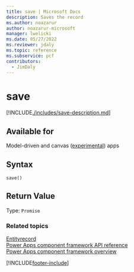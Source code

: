 ```yaml
---
title: save | Microsoft Docs
description: Saves the record
ms.author: noazarur
author: noazarur-microsoft
manager: lwelicki
ms.date: 05/27/2022
ms.reviewer: jdaly
ms.topic: reference
ms.subservice: pcf
contributors:
  - JimDaly
---
```


# save

[!INCLUDE[./includes/save-description.md](./includes/save-description.md)]

## Available for

Model-driven and canvas ([experimental](../../../maker/canvas-apps/working-with-experimental-preview.md#feature-roll-out-stages)) apps

## Syntax

`save()`

## Return Value

Type: `Promise`

### Related topics

[Entityrecord](../entityrecord.md)<br/>
[Power Apps component framework API reference](../../reference/index.md)<br/>
[Power Apps component framework overview](../../overview.md)

[!INCLUDE[footer-include](../../../../includes/footer-banner.md)]
